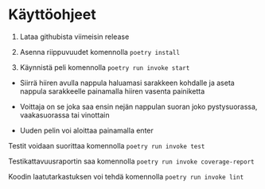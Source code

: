 # Käyttöohjeet

1. Lataa githubista viimeisin release

2. Asenna riippuvuudet komennolla `poetry install`

3. Käynnistä peli komennolla `poetry run invoke start`


- Siirrä hiiren avulla nappula haluamasi sarakkeen kohdalle ja aseta nappula sarakkeelle painamalla hiiren vasenta painiketta

- Voittaja on se joka saa ensin nejän nappulan suoran joko pystysuorassa, vaakasuorassa tai vinottain

- Uuden pelin voi aloittaa painamalla enter


Testit voidaan suorittaa komennolla `poetry run invoke test`

Testikattavuusraportin saa komennolla `poetry run invoke coverage-report`

Koodin laatutarkastuksen voi tehdä komennolla `poetry run invoke lint`
